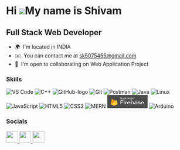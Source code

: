Hi ![](https://user-images.githubusercontent.com/18350557/176309783-0785949b-9127-417c-8b55-ab5a4333674e.gif)My name is Shivam
==============================================================================================================================

Full Stack Web Developer
-----------------

* 🌍  I'm located in INDIA
* ✉️  You can contact me at [sk5075455@gmail.com](mailto:sk5075455@gmail.com)
* 🤝  I'm open to collaborating on Web Application Project

### Skills


<p align="left">
<img src="https://www.htmlhints.com/image/tutorial/vsCode.png" width="110" height="36" alt="VS Code" />
    <img src="https://5.imimg.com/data5/SELLER/Default/2023/10/354298043/PK/GP/QB/64185218/c-language-traning-500x500.png" width="110" height="36" alt="C++" />
    <img src="https://encrypted-tbn0.gstatic.com/images?q=tbn:ANd9GcTws7BvwzMMoyFbOMbyn5WFlLiodfo4-Gm9IQ&s" width="110" height="36" alt="GitHub-logo"/>
    <img src="https://encrypted-tbn0.gstatic.com/images?q=tbn:ANd9GcSdd25hyNQOMs4Xx1Cv_A_oaT0zagfSWlXMBA&s" width="110" height="36" alt="Git" />
    <img src="https://encrypted-tbn0.gstatic.com/images?q=tbn:ANd9GcQkAYXEVewPSB0DmLb4KMV9bjQv164XSWe7bA&s" width="110" height="36" alt="Postman" />
    <img src="https://encrypted-tbn0.gstatic.com/images?q=tbn:ANd9GcQsOwOVipFUdTPzS-ogAMDkh23dr63PnPx6Fw&s" width="110" height="36" alt="Java" />
    <img src="https://encrypted-tbn0.gstatic.com/images?q=tbn:ANd9GcR_UcHaXnFmjMsROk7FBkxT3-keGr3WktgTdA&s" width="110" height="36" alt="Linux" />
    <img src="https://logodix.com/logo/374784.png" width="110" height="36" alt="JavaScript" />
    <img src="https://www.vhv.rs/dpng/d/127-1271088_html5-course-training-content-details-dainese-vector-hd.png" width="110" height="36" alt="HTML5"/>
    <img src="https://encrypted-tbn0.gstatic.com/images?q=tbn:ANd9GcRhvYSTw2Q476FtD17sdEc97bCyLIatotOO2w&s" width="110" height="36" alt="CSS3" />
    <img src="https://encrypted-tbn0.gstatic.com/images?q=tbn:ANd9GcTrXKHyOgCfLZZUwtXVXpIoh6d04lVqolkwIw&s" width="110" height="36" alt="MERN"  />
    <img src="https://github.com/Shivam5075455/Shivam5075455/blob/main/Firebase%20logo.png?raw=true" width="110" height="36" alt="Filebase" />
    <img src="https://www.liblogo.com/img-logo/ar185a5fd-arduino-logo-arduino-logo--com.png" width="110" height="36" alt="Arduino" />
</p>


### Socials

<p align="left"> <a href="https://www.github.com/Shivam5075455" target="_blank" rel="noreferrer"> <picture> <source media="(prefers-color-scheme: dark)" srcset="https://raw.githubusercontent.com/danielcranney/readme-generator/main/public/icons/socials/github-dark.svg" /> <source media="(prefers-color-scheme: light)" srcset="https://raw.githubusercontent.com/danielcranney/readme-generator/main/public/icons/socials/github.svg" /> <img src="https://raw.githubusercontent.com/danielcranney/readme-generator/main/public/icons/socials/github.svg" width="32" height="32" /> </picture> </a> <a href="https://www.linkedin.com/in/shivam-kumar-b13b06239" target="_blank" rel="noreferrer"> <picture> <source media="(prefers-color-scheme: dark)" srcset="https://raw.githubusercontent.com/danielcranney/readme-generator/main/public/icons/socials/linkedin-dark.svg" /> <source media="(prefers-color-scheme: light)" srcset="https://raw.githubusercontent.com/danielcranney/readme-generator/main/public/icons/socials/linkedin.svg" /> <img src="https://raw.githubusercontent.com/danielcranney/readme-generator/main/public/icons/socials/linkedin.svg" width="32" height="32" /> </picture> </a> <a href="https://stackoverflow.com/users/23498045/shivam-kumar" target="_blank" rel="noreferrer"> <picture> <source media="(prefers-color-scheme: dark)" srcset="https://raw.githubusercontent.com/danielcranney/readme-generator/main/public/icons/socials/stackoverflow-dark.svg" /> <source media="(prefers-color-scheme: light)" srcset="https://raw.githubusercontent.com/danielcranney/readme-generator/main/public/icons/socials/stackoverflow.svg" /> <img src="https://raw.githubusercontent.com/danielcranney/readme-generator/main/public/icons/socials/stackoverflow.svg" width="32" height="32" /> </picture> </a></p>
